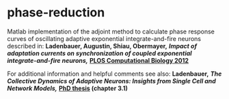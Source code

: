 # phase-reduction

Matlab implementation of the adjoint method to calculate phase response curves of oscillating adaptive exponential integrate-and-fire neurons described in: __Ladenbauer, Augustin, Shiau, Obermayer,__ ___Impact of adaptation currents on synchronization of coupled exponential integrate-and-fire neurons,___ __[PLOS Computational Biology 2012](https://doi.org/10.1371/journal.pcbi.1002478)__

For additional information and helpful comments see also: __Ladenbauer,__ ___The Collective Dynamics of Adaptive Neurons: Insights from Single Cell and Network Models,___ __[PhD thesis](http://dx.doi.org/10.14279/depositonce-4791) (chapter 3.1)__


